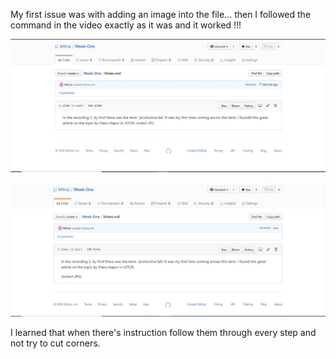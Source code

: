 My first issue was with adding an image into the file... then I followed the command in the video exactly as it was and it worked !!!

![image i just uploaded](mistake1.JPG)

![image i just uploaded](mistake2.JPG)

I learned that when there's instruction follow them through every step and not try to cut corners. 








